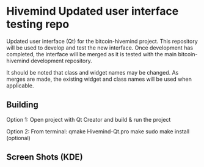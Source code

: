 Hivemind Updated user interface testing repo
=====================================
Updated user interface (Qt) for the bitcoin-hivemind project. This
repository will be used to develop and test the new interface. Once
development has completed, the interface will be merged as it is tested
with the main bitcoin-hivemind development repository.

It should be noted that class and widget names may be changed. As merges
are made, the existing widget and class names will be used when applicable.

Building
---------------------------
Option 1: Open project with Qt Creator and build & run the project

Option 2: From terminal:
qmake Hivemind-Qt.pro
make
sudo make install (optional)

Screen Shots (KDE)
---------------------------
